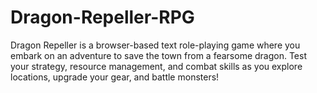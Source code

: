 # Dragon-Repeller-RPG
Dragon Repeller is a browser-based text role-playing game where you embark on an adventure to save the town from a fearsome dragon. Test your strategy, resource management, and combat skills as you explore locations, upgrade your gear, and battle monsters!
